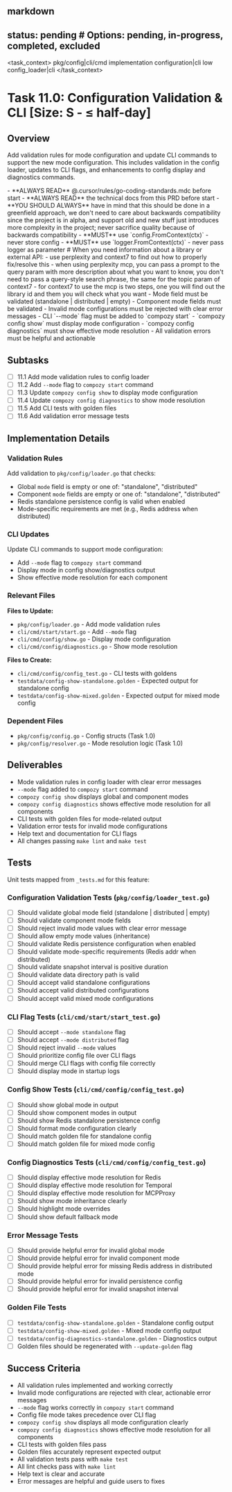 ## markdown

## status: pending # Options: pending, in-progress, completed, excluded

<task_context>
<domain>pkg/config|cli/cmd</domain>
<type>implementation</type>
<scope>configuration|cli</scope>
<complexity>low</complexity>
<dependencies>config_loader|cli</dependencies>
</task_context>

# Task 11.0: Configuration Validation & CLI [Size: S - ≤ half-day]

## Overview

Add validation rules for mode configuration and update CLI commands to support the new mode configuration. This includes validation in the config loader, updates to CLI flags, and enhancements to config display and diagnostics commands.

<critical>
- **ALWAYS READ** @.cursor/rules/go-coding-standards.mdc before start
- **ALWAYS READ** the technical docs from this PRD before start
- **YOU SHOULD ALWAYS** have in mind that this should be done in a greenfield approach, we don't need to care about backwards compatibility since the project is in alpha, and support old and new stuff just introduces more complexity in the project; never sacrifice quality because of backwards compatibility
- **MUST** use `config.FromContext(ctx)` - never store config
- **MUST** use `logger.FromContext(ctx)` - never pass logger as parameter
</critical>

<research>
# When you need information about a library or external API:
- use perplexity and context7 to find out how to properly fix/resolve this
- when using perplexity mcp, you can pass a prompt to the query param with more description about what you want to know, you don't need to pass a query-style search phrase, the same for the topic param of context7
- for context7 to use the mcp is two steps, one you will find out the library id and them you will check what you want
</research>

<requirements>
- Mode field must be validated (standalone | distributed | empty)
- Component mode fields must be validated
- Invalid mode configurations must be rejected with clear error messages
- CLI `--mode` flag must be added to `compozy start`
- `compozy config show` must display mode configuration
- `compozy config diagnostics` must show effective mode resolution
- All validation errors must be helpful and actionable
</requirements>

## Subtasks

- [ ] 11.1 Add mode validation rules to config loader
- [ ] 11.2 Add `--mode` flag to `compozy start` command
- [ ] 11.3 Update `compozy config show` to display mode configuration
- [ ] 11.4 Update `compozy config diagnostics` to show mode resolution
- [ ] 11.5 Add CLI tests with golden files
- [ ] 11.6 Add validation error message tests

## Implementation Details

### Validation Rules

Add validation to `pkg/config/loader.go` that checks:
- Global `mode` field is empty or one of: "standalone", "distributed"
- Component `mode` fields are empty or one of: "standalone", "distributed"
- Redis standalone persistence config is valid when enabled
- Mode-specific requirements are met (e.g., Redis address when distributed)

### CLI Updates

Update CLI commands to support mode configuration:
- Add `--mode` flag to `compozy start` command
- Display mode in config show/diagnostics output
- Show effective mode resolution for each component

### Relevant Files

**Files to Update:**
- `pkg/config/loader.go` - Add mode validation rules
- `cli/cmd/start/start.go` - Add `--mode` flag
- `cli/cmd/config/show.go` - Display mode configuration
- `cli/cmd/config/diagnostics.go` - Show mode resolution

**Files to Create:**
- `cli/cmd/config/config_test.go` - CLI tests with goldens
- `testdata/config-show-standalone.golden` - Expected output for standalone config
- `testdata/config-show-mixed.golden` - Expected output for mixed mode config

### Dependent Files

- `pkg/config/config.go` - Config structs (Task 1.0)
- `pkg/config/resolver.go` - Mode resolution logic (Task 1.0)

## Deliverables

- Mode validation rules in config loader with clear error messages
- `--mode` flag added to `compozy start` command
- `compozy config show` displays global and component modes
- `compozy config diagnostics` shows effective mode resolution for all components
- CLI tests with golden files for mode-related output
- Validation error tests for invalid mode configurations
- Help text and documentation for CLI flags
- All changes passing `make lint` and `make test`

## Tests

Unit tests mapped from `_tests.md` for this feature:

### Configuration Validation Tests (`pkg/config/loader_test.go`)

- [ ] Should validate global mode field (standalone | distributed | empty)
- [ ] Should validate component mode fields
- [ ] Should reject invalid mode values with clear error message
- [ ] Should allow empty mode values (inheritance)
- [ ] Should validate Redis persistence configuration when enabled
- [ ] Should validate mode-specific requirements (Redis addr when distributed)
- [ ] Should validate snapshot interval is positive duration
- [ ] Should validate data directory path is valid
- [ ] Should accept valid standalone configurations
- [ ] Should accept valid distributed configurations
- [ ] Should accept valid mixed mode configurations

### CLI Flag Tests (`cli/cmd/start/start_test.go`)

- [ ] Should accept `--mode standalone` flag
- [ ] Should accept `--mode distributed` flag
- [ ] Should reject invalid `--mode` values
- [ ] Should prioritize config file over CLI flags
- [ ] Should merge CLI flags with config file correctly
- [ ] Should display mode in startup logs

### Config Show Tests (`cli/cmd/config/config_test.go`)

- [ ] Should show global mode in output
- [ ] Should show component modes in output
- [ ] Should show Redis standalone persistence config
- [ ] Should format mode configuration clearly
- [ ] Should match golden file for standalone config
- [ ] Should match golden file for mixed mode config

### Config Diagnostics Tests (`cli/cmd/config/config_test.go`)

- [ ] Should display effective mode resolution for Redis
- [ ] Should display effective mode resolution for Temporal
- [ ] Should display effective mode resolution for MCPProxy
- [ ] Should show mode inheritance clearly
- [ ] Should highlight mode overrides
- [ ] Should show default fallback mode

### Error Message Tests

- [ ] Should provide helpful error for invalid global mode
- [ ] Should provide helpful error for invalid component mode
- [ ] Should provide helpful error for missing Redis address in distributed mode
- [ ] Should provide helpful error for invalid persistence config
- [ ] Should provide helpful error for invalid snapshot interval

### Golden File Tests

- [ ] `testdata/config-show-standalone.golden` - Standalone config output
- [ ] `testdata/config-show-mixed.golden` - Mixed mode config output
- [ ] `testdata/config-diagnostics-standalone.golden` - Diagnostics output
- [ ] Golden files should be regenerated with `--update-golden` flag

## Success Criteria

- All validation rules implemented and working correctly
- Invalid mode configurations are rejected with clear, actionable error messages
- `--mode` flag works correctly in `compozy start` command
- Config file mode takes precedence over CLI flag
- `compozy config show` displays all mode configuration clearly
- `compozy config diagnostics` shows effective mode resolution for all components
- CLI tests with golden files pass
- Golden files accurately represent expected output
- All validation tests pass with `make test`
- All lint checks pass with `make lint`
- Help text is clear and accurate
- Error messages are helpful and guide users to fixes
